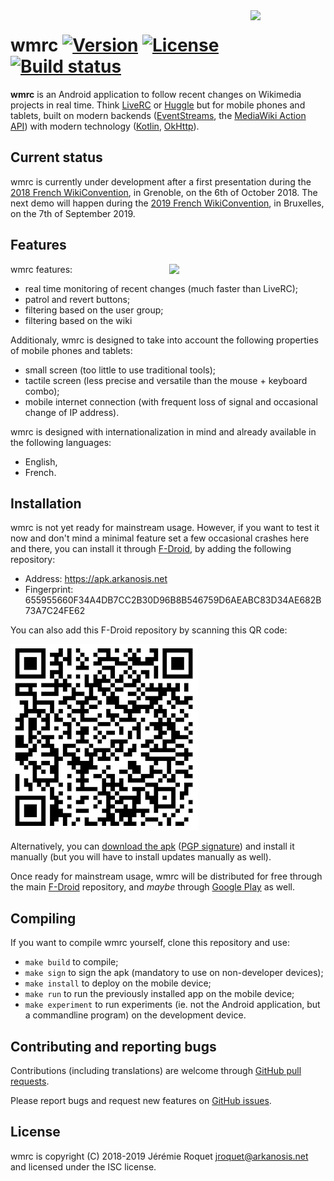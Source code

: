 <img src="https://upload.wikimedia.org/wikipedia/commons/thumb/c/c8/Wmrc_logo.svg/1182px-Wmrc_logo.svg.png" align="right" width="120px">

# wmrc [![Version](https://img.shields.io/badge/version-v0.1.0--dev-orange.svg)](https://semver.org/spec/v2.0.0.html) [![License](https://img.shields.io/badge/license-ISC-blue.svg)](/LICENSE) [![Build status](https://travis-ci.org/Arkanosis/wmrc.svg?branch=master)](https://travis-ci.org/Arkanosis/wmrc)

**wmrc** is an Android application to follow recent changes on Wikimedia projects in real time. Think [LiveRC](https://fr.wikipedia.org/wiki/Wikip%C3%A9dia:LiveRC/Documentation/fr) or [Huggle](https://en.wikipedia.org/wiki/Wikipedia:Huggle) but for mobile phones and tablets, built on modern backends ([EventStreams](https://wikitech.wikimedia.org/wiki/EventStreams), the [MediaWiki Action API](https://www.mediawiki.org/wiki/API:Main_page)) with modern technology ([Kotlin](https://kotlinlang.org/), [OkHttp](http://square.github.io/okhttp/)).

## Current status

wmrc is currently under development after a first presentation during the [2018 French WikiConvention](https://meta.wikimedia.org/wiki/WikiConvention_francophone/2018), in Grenoble, on the 6th of October 2018. The next demo will happen during the [2019 French WikiConvention](https://meta.wikimedia.org/wiki/WikiConvention_francophone/2019), in Bruxelles, on the 7th of September 2019.

## Features

<img src="https://upload.wikimedia.org/wikipedia/commons/8/86/Wmrc_0.1.0-dev.1.png" align="right" width="250px">

wmrc features:
 * real time monitoring of recent changes (much faster than LiveRC);
 * patrol and revert buttons;
 * filtering based on the user group;
 * filtering based on the wiki
 
Additionaly, wmrc is designed to take into account the following properties of mobile phones and tablets:
 * small screen (too little to use traditional tools);
 * tactile screen (less precise and versatile than the mouse + keyboard combo);
 * mobile internet connection (with frequent loss of signal and occasional change of IP address).
 
wmrc is designed with internationalization in mind and already available in the following languages:
 * English,
 * French.

## Installation

wmrc is not yet ready for mainstream usage. However, if you want to test it now and don't mind a minimal feature set a few occasional crashes here and there, you can install it through [F-Droid](https://f-droid.org/), by adding the following repository:

 * Address: https://apk.arkanosis.net
 * Fingerprint: 655955660F34A4DB7CC2B30D96B8B546759D6AEABC83D34AE682B73A7C24FE62
 
You can also add this F-Droid repository by scanning this QR code:

![wmrc F-Droid repository QR code](/images/fdroid-qr.png?raw=true)
 
Alternatively, you can [download the apk](https://apk.arkanosis.net/fdroid/repo/wmrc.apk) ([PGP signature](https://apk.arkanosis.net/fdroid/repo/wmrc.apk.asc)) and install it manually (but you will have to install updates manually as well).

Once ready for mainstream usage, wmrc will be distributed for free through the main [F-Droid](https://f-droid.org/) repository, and *maybe* through [Google Play](https://play.google.com/store) as well.

## Compiling

If you want to compile wmrc yourself, clone this repository and use:
 * `make build` to compile;
 * `make sign` to sign the apk (mandatory to use on non-developer devices);
 * `make install` to deploy on the mobile device;
 * `make run` to run the previously installed app on the mobile device;
 * `make experiment` to run experiments (ie. not the Android application, but a commandline program) on the development device.

## Contributing and reporting bugs

Contributions (including translations) are welcome through [GitHub pull requests](https://github.com/Arkanosis/wmrc/pulls).

Please report bugs and request new features on [GitHub issues](https://github.com/Arkanosis/wmrc/issues).

## License

wmrc is copyright (C) 2018-2019 Jérémie Roquet <jroquet@arkanosis.net> and licensed under the ISC license.
